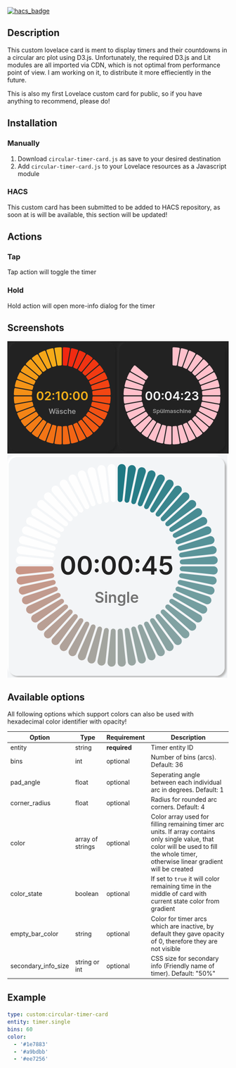 [![hacs_badge](https://img.shields.io/badge/HACS-Default-41BDF5.svg?style=for-the-badge)](https://github.com/hacs/integration)

## Description

This custom lovelace card is ment to display timers and their countdowns in a circular arc plot using D3.js. Unfortunately, the required D3.js and Lit modules are all imported via CDN, which is not optimal from performance point of view. I am working on it, to distribute it more effieciently in the future.

This is also my first Lovelace custom card for public, so if you have anything to recommend, please do!

## Installation

### Manually
1. Download `circular-timer-card.js` as save to your desired destination
2. Add `circular-timer-card.js` to your Lovelace resources as a Javascript module

### HACS
This custom card has been submitted to be added to HACS repository, as soon at is will be available, this section will be updated!

## Actions

### Tap

Tap action will toggle the timer

### Hold

Hold action will open more-info dialog for the timer

## Screenshots

![Sample screenshot](/images/screenshot1.png)
![Sample screenshot](/images/screenshot2.png)

## Available options

All following options which support colors can also be used with hexadecimal color identifier with opacity!

| Option | Type | Requirement | Description |
|---|---|---|---|
| entity | string | **required** | Timer entity ID |
| bins | int | optional | Number of bins (arcs). Default: 36 |
| pad_angle | float | optional | Seperating angle between each individual arc in degrees. Default: 1 |
| corner_radius | float | optional | Radius for rounded arc corners. Default: 4 |
| color | array of strings | optional | Color array used for filling remaining timer arc units. If array contains only single value, that color will be used to fill the whole timer, otherwise linear gradient will be created |
| color_state | boolean | optional | If set to `true` it will color remaining time in the middle of card with current state color from gradient |
| empty_bar_color | string | optional | Color for timer arcs which are inactive, by default they gave opacity of 0, therefore they are not visible |
| secondary_info_size | string or int | optional | CSS size for secondary info (Friendly name of timer). Default: "50%" |

## Example

```yaml
type: custom:circular-timer-card
entity: timer.single
bins: 60
color:
  - '#1e7883'
  - '#a9bdbb'
  - '#ee7256'
```
